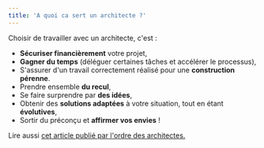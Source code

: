 ```yaml
---
title: 'A quoi ca sert un architecte ?'
---
```


Choisir de travailler avec un architecte, c'est :
- **Sécuriser financièrement** votre projet,
- **Gagner du temps** (déléguer certaines tâches et accélérer le processus),
- S'assurer d'un travail correctement réalisé pour une **construction pérenne**.
- Prendre ensemble **du recul**,
- Se faire surprendre par **des idées**,
- Obtenir des **solutions adaptées** à votre situation, tout en étant **évolutives**,
- Sortir du préconçu et **affirmer vos envies** !

Lire aussi [cet article publié par l'ordre des architectes.](http://www.architectes.org/un-architecte-pourquoi)
